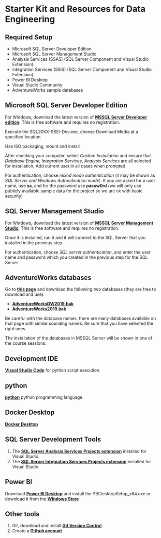 # Starter Kit and Resources for Data Engineering

## Required Setup

- Microsoft SQL Server Developer Edition
- Microsoft SQL Server Management Studio
- Analysis Services (SSAS) (SQL Server Component and Visual Studio Extension)
- Integration Services (SSIS) (SQL Server Component and Visual Studio Extension)
- Power BI Desktop
- Visual Studio Community
- AdventureWorks sample databases

## Microsoft SQL Server Developer Edition

For Windows, download the latest version of **[MSSQL Server Developer edition](https://www.microsoft.com/en-gb/sql-server/sql-server-downloads)**. This is free software and requires no registration.

Execute the SQL20XX-SSEI-Dev.exe, choose Download Media at a specified location 

Use ISO packaging, mount and install 

After checking your computer, select _Custom Installation_ and ensure that _Database Engine, Integration Services, Analysis Services_ are all selected for installation.
Add current user in all cases when prompted.

For authentication, choose *mixed mode authentication* (it may be shown as *SQL Server and Windows Authentication mode*). If you are asked for a user name, use **sa**, and for the password use **passw0rd** (we will only use publicly available sample data for the project so we are ok with basic security) 

## SQL Server Management Studio

For Windows, download the latest version of **[MSSQL Server Management Studio](https://docs.microsoft.com/en-us/sql/ssms/download-sql-server-management-studio-ssms?view=sql-server-ver15)**. This is free software and requires no registration.

Once it is installed, run it and it will connect to the SQL Server that you installed in the previous step

For authentication, choose *SQL server authentication*, and enter the user name and password which you created in the previous step for the SQL Server

## AdventureWorks databases

Go to **[this page](https://docs.microsoft.com/en-us/sql/samples/adventureworks-install-configure)** and download the following two databases (they are free to download and use): 

- **[AdventureWorksDW2019.bak](https://github.com/Microsoft/sql-server-samples/releases/download/adventureworks/AdventureWorksDW2019.bak)**
- **[AdventureWorks2019.bak](https://github.com/Microsoft/sql-server-samples/releases/download/adventureworks/AdventureWorks2019.bak)**

Be careful with the database names, there are many databases available on that page with similar sounding names. Be sure that you have selected the right ones.

The installation of the databases in MSSQL Server will be shown in one of the course sessions.

## Development IDE 
**[Visual Studio Code](https://code.visualstudio.com/download)**  for python script execution. 

## python 
**[python](https://github.com/codehub-learn/development-environment-setup/blob/main/python-integration-visualization.md)**    python programming language. 

## Docker Desktop 
**[Docker Desktop](https://github.com/codehub-learn/development-environment-setup/blob/main/docker.md)**    

## SQL Server Development Tools 
1. The **[SQL Server Analysis Services Projects extension](https://marketplace.visualstudio.com/items?itemName=ProBITools.MicrosoftAnalysisServicesModelingProjects2022)** installed for Visual Studio. 
2. The **[SQL Server Integration Services Projects extension](https://marketplace.visualstudio.com/items?itemName=SSIS.MicrosoftDataToolsIntegrationServices)** installed for Visual Studio. 

## Power BI
Download **[Power BI Desktop](https://powerbi.microsoft.com/en-us/desktop/)** and install the PBIDesktopSetup_x64.exe or download it from the **[Windows Store](https://www.microsoft.com/en-us/p/power-bi-desktop/9ntxr16hnw1t#activetab=pivot:overviewtab)**

## Other tools 
1. Git, download and install **[Git Version Control](https://git-scm.com/downloads)**
2. Create a **[Github account](https://github.com/join)**
